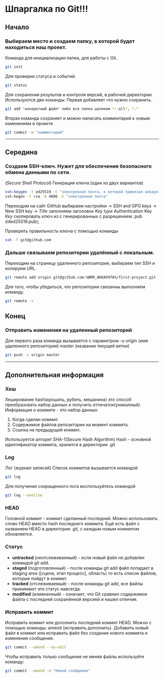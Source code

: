 # Шпаргалка по Git!!!

## Начало
### Выбираем место и создаем папку, в которой будет находиться наш проект.
Команда для инициализации папки, для работы с Git.
```bash
git init
```
Для проверки статуса и событий.
```bash
git status 
```
Для сохранения результов и контроля версий, в рабочей директории.
Используются две команды:
Первая добавляет что нужно сохранить.
```bash
git add *конкретный файл* либо вся папка целиком *--all*, *.*
```
Вторая команда сохраняет и можно написать комментарий к новым изменениям в проекте
```bash
git commit -m "комментарий"
```
-----
## Середина

### Создаем SSH-ключ. Нужет для обеспечения безопасного обмена данными по сети.
(_Secure Shell Protocol_)
Генерация ключа.(один из двух вариантов)

```bash
ssh-keygen -t ed25519 -C "электронная почта, к которой привязан аккаунт от GitHub"
ssh-kegen -t rsa -b 4096 -C "электронная почта"
```
Переходим на сайт GitHub выбираем настройки -> SSH and GPG keys -> New SSH key ->
*Title* заполняем заголовок
*Key type* Authentication Key
*Key* скопировать ключ из с генерированных с разрешением .pub (ided25519.pub);

Проверить правильность ключа с помощью команды
```bash
ssh -T git@github.com 
```
### Дальше связываем репозитории удалённый с локальным.
Переходим на страницу удаленного репозитория, выбираем тип SSH и копируем URL.
```bash
git remote add origin git@github.com:%ИМЯ_АККАУНТА%/first-project.git
```
Для того, чтобы убедиться, что репозитории связанны выполняем команду.
```bash
git remote -v
```
## Конец

### Отправить изменения на удаленный репозиторий 
Для первого раза команда вызывается с параметром -u origin (имя удаленного репозитория) master (название текущей ветки)
```bash
git push -u origin master
```

------
## Дополнительная информация 
### Хеш
Хеширование hash(крошить, рубить, мешанина) это способ преобразовать набор данных и получить отпечаток(уникалный).
Информация о коммите - это набор данных:
1. Когда сделан коммит.
2. Содержимое файлов репозитории на момент коммита.
3. Ссылка на предыдущий коммит.

Используется алгорит SHA-1(Secure Hash Algorithm)
Hash - основной идентификатор коммита, хранится в директории .git

### Log

Лог (журнал записей)
Список коммитов вызывается командой
```bash
git log 
```
Для получения сокращенного лога воспользуйтесь командой
```bash
git log --oneline
```

### HEAD

Головной коммит - коммит сделанный последний.
Можно использовать слово HEAD вместо hash последнего коммита.
Ещё есть файл с названием HEAD в директории .git, с каждым новым коммитом обновляется.

### Статус

* **untracked** (неотслеживаемый) - если новый файл не добавлен командой git add.
* **staged** (подготовленный) - после команды git add файл попадает в staging area ([сцена, этап процесс], область)
то есть список файлов, которые пойдут в коммит.
* **tracked** (отслеживаемый) - после команды git add, все файлы принимают это статус навсегда.
* **modified** (измененный) - означает, что Git сравнил содержимое файла с последней сохранённой версией и нашел отличия.

### Исправить коммит
Исправить коммит или дополнить последний коммит HEAD. Можно с помощью команды:
amend (исправить дополнить). Добавить новый файл в коммит или исправить файл без создания нового коммита и изменения сообщения.
```bash
git commit --amend --no-edit 
```
Чтобы исправить только сообщение не меняя файлы используйте команду:
```bash
git commit --amend -m "Новой сообщение"
```


